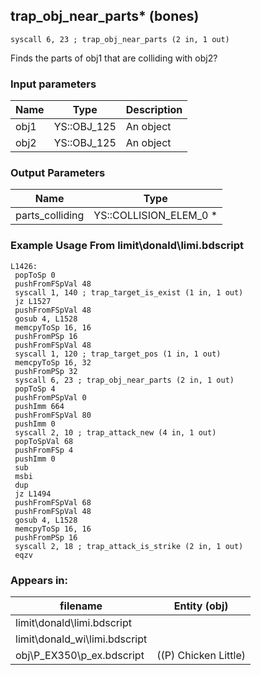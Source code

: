 ## trap_obj_near_parts* (bones)

`syscall 6, 23 ; trap_obj_near_parts (2 in, 1 out)`

Finds the parts of obj1 that are colliding with obj2?

### Input parameters
| Name | Type | Description
|------|------|------------
| obj1   | YS::OBJ_125   | An object
| obj2   | YS::OBJ_125   | An object


### Output Parameters
| Name | Type
|------|-----
| parts_colliding   | YS::COLLISION_ELEM_0 *   
### Example Usage From limit\donald\limi.bdscript
```plaintext
L1426:
 popToSp 0
 pushFromFSpVal 48
 syscall 1, 140 ; trap_target_is_exist (1 in, 1 out)
 jz L1527
 pushFromFSpVal 48
 gosub 4, L1528
 memcpyToSp 16, 16
 pushFromPSp 16
 pushFromFSpVal 48
 syscall 1, 120 ; trap_target_pos (1 in, 1 out)
 memcpyToSp 16, 32
 pushFromPSp 32
 syscall 6, 23 ; trap_obj_near_parts (2 in, 1 out)
 popToSp 4
 pushFromPSpVal 0
 pushImm 664
 pushFromFSpVal 80
 pushImm 0
 syscall 2, 10 ; trap_attack_new (4 in, 1 out)
 popToSpVal 68
 pushFromFSp 4
 pushImm 0
 sub 
 msbi 
 dup 
 jz L1494
 pushFromFSpVal 68
 pushFromFSpVal 48
 gosub 4, L1528
 memcpyToSp 16, 16
 pushFromPSp 16
 syscall 2, 18 ; trap_attack_is_strike (2 in, 1 out)
 eqzv
```


### Appears in:
| filename | Entity (obj)
|----------|-------------
| limit\donald\limi.bdscript       |           
| limit\donald_wi\limi.bdscript       |           
| obj\P_EX350\p_ex.bdscript       | ((P) Chicken Little)          




